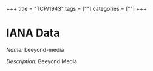 +++
title = "TCP/1943"
tags = [""]
categories = [""]
+++

# IANA Data

_Name:_ beeyond-media

_Description:_ Beeyond Media

